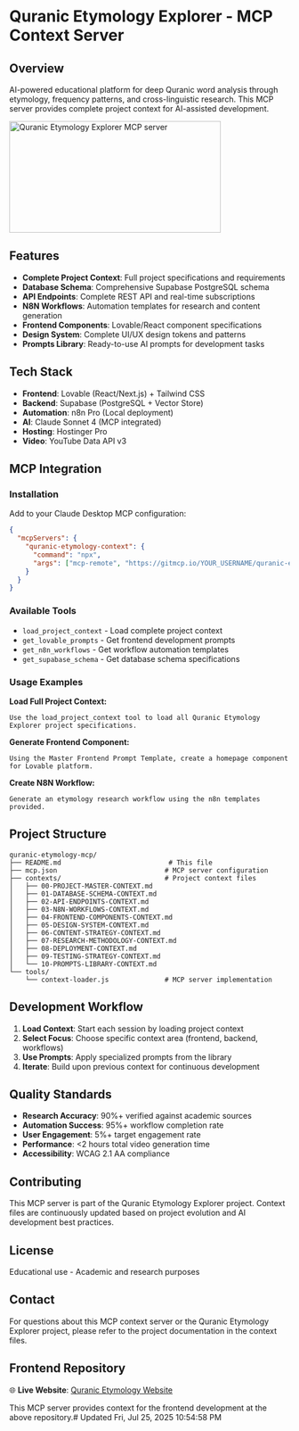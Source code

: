# Quranic Etymology Explorer - MCP Context Server

## Overview
AI-powered educational platform for deep Quranic word analysis through etymology, frequency patterns, and cross-linguistic research. This MCP server provides complete project context for AI-assisted development.

<a href="https://glama.ai/mcp/servers/@MautasseM01/quranic-etymology-mcp">
  <img width="380" height="200" src="https://glama.ai/mcp/servers/@MautasseM01/quranic-etymology-mcp/badge" alt="Quranic Etymology Explorer MCP server" />
</a>

## Features
- **Complete Project Context**: Full project specifications and requirements
- **Database Schema**: Comprehensive Supabase PostgreSQL schema
- **API Endpoints**: Complete REST API and real-time subscriptions
- **N8N Workflows**: Automation templates for research and content generation
- **Frontend Components**: Lovable/React component specifications
- **Design System**: Complete UI/UX design tokens and patterns
- **Prompts Library**: Ready-to-use AI prompts for development tasks

## Tech Stack
- **Frontend**: Lovable (React/Next.js) + Tailwind CSS
- **Backend**: Supabase (PostgreSQL + Vector Store)
- **Automation**: n8n Pro (Local deployment)
- **AI**: Claude Sonnet 4 (MCP integrated)
- **Hosting**: Hostinger Pro
- **Video**: YouTube Data API v3

## MCP Integration

### Installation
Add to your Claude Desktop MCP configuration:

```json
{
  "mcpServers": {
    "quranic-etymology-context": {
      "command": "npx",
      "args": ["mcp-remote", "https://gitmcp.io/YOUR_USERNAME/quranic-etymology-mcp"]
    }
  }
}
```

### Available Tools
- `load_project_context` - Load complete project context
- `get_lovable_prompts` - Get frontend development prompts
- `get_n8n_workflows` - Get workflow automation templates
- `get_supabase_schema` - Get database schema specifications

### Usage Examples

**Load Full Project Context:**
```
Use the load_project_context tool to load all Quranic Etymology Explorer project specifications.
```

**Generate Frontend Component:**
```
Using the Master Frontend Prompt Template, create a homepage component for Lovable platform.
```

**Create N8N Workflow:**
```
Generate an etymology research workflow using the n8n templates provided.
```

## Project Structure

```
quranic-etymology-mcp/
├── README.md                           # This file
├── mcp.json                           # MCP server configuration
├── contexts/                          # Project context files
│   ├── 00-PROJECT-MASTER-CONTEXT.md
│   ├── 01-DATABASE-SCHEMA-CONTEXT.md
│   ├── 02-API-ENDPOINTS-CONTEXT.md
│   ├── 03-N8N-WORKFLOWS-CONTEXT.md
│   ├── 04-FRONTEND-COMPONENTS-CONTEXT.md
│   ├── 05-DESIGN-SYSTEM-CONTEXT.md
│   ├── 06-CONTENT-STRATEGY-CONTEXT.md
│   ├── 07-RESEARCH-METHODOLOGY-CONTEXT.md
│   ├── 08-DEPLOYMENT-CONTEXT.md
│   ├── 09-TESTING-STRATEGY-CONTEXT.md
│   └── 10-PROMPTS-LIBRARY-CONTEXT.md
└── tools/
    └── context-loader.js              # MCP server implementation
```

## Development Workflow

1. **Load Context**: Start each session by loading project context
2. **Select Focus**: Choose specific context area (frontend, backend, workflows)
3. **Use Prompts**: Apply specialized prompts from the library
4. **Iterate**: Build upon previous context for continuous development

## Quality Standards
- **Research Accuracy**: 90%+ verified against academic sources
- **Automation Success**: 95%+ workflow completion rate
- **User Engagement**: 5%+ target engagement rate
- **Performance**: <2 hours total video generation time
- **Accessibility**: WCAG 2.1 AA compliance

## Contributing
This MCP server is part of the Quranic Etymology Explorer project. Context files are continuously updated based on project evolution and AI development best practices.

## License
Educational use - Academic and research purposes

## Contact
For questions about this MCP context server or the Quranic Etymology Explorer project, please refer to the project documentation in the context files.

## Frontend Repository
🌐 **Live Website**: [Quranic Etymology Website](https://github.com/MautasseM01/Quranic-Etymology-Website.git)

This MCP server provides context for the frontend development at the above repository.# Updated Fri, Jul 25, 2025 10:54:58 PM